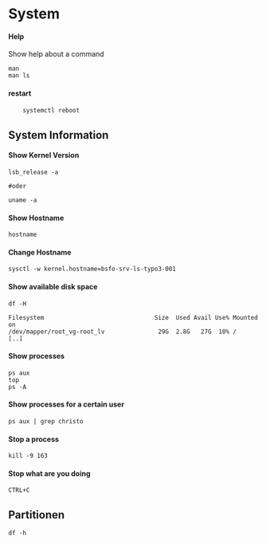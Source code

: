 # System



#### Help

Show help about a command

```text
man
man ls
```

#### restart

```bash
	systemctl reboot
```

## System Information

#### Show Kernel Version

```text
lsb_release -a

#oder

uname -a
```

#### Show Hostname

```text
hostname
```

#### Change Hostname

```text
sysctl -w kernel.hostname=bsfo-srv-ls-typo3-001
```

#### Show available disk space

```text
df -H

Filesystem                               Size  Used Avail Use% Mounted on
/dev/mapper/root_vg-root_lv               29G  2.8G   27G  10% /
[..]
```

#### Show processes

```text
ps aux
top
ps -A
```

#### Show processes for a certain user

```text
ps aux | grep christo
```

#### Stop a process

```text
kill -9 163
```

#### Stop what are you doing

```text
CTRL+C
```

## Partitionen

```text
df -h
```

